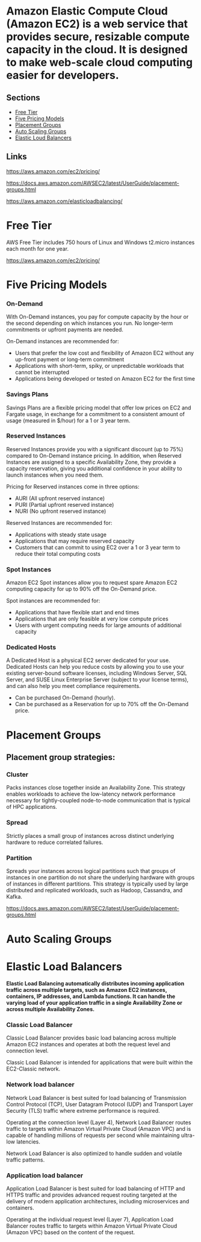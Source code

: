 # Amazon Elastic Compute Cloud (Amazon EC2) is a web service that provides secure, resizable compute capacity in the cloud. It is designed to make web-scale cloud computing easier for developers. 

## Sections
- [Free Tier](#Free-Tier)
- [Five Pricing Models](#Five-Pricing-Models)
- [Placement Groups](#Placement-Groups)
- [Auto Scaling Groups](#Auto-Scaling-Groups)
- [Elastic Loud Balancers](#Elastic-Load-Balancers)

## Links

https://aws.amazon.com/ec2/pricing/

https://docs.aws.amazon.com/AWSEC2/latest/UserGuide/placement-groups.html

https://aws.amazon.com/elasticloadbalancing/


# Free Tier
AWS Free Tier includes 750 hours of Linux and Windows t2.micro instances each month for one year. 

https://aws.amazon.com/ec2/pricing/


# Five Pricing Models

### On-Demand
With On-Demand instances, you pay for compute capacity by the hour or the second depending on which instances you run. No longer-term commitments or upfront payments are needed. 

On-Demand instances are recommended for:
* Users that prefer the low cost and flexibility of Amazon EC2 without any up-front payment or long-term commitment
* Applications with short-term, spiky, or unpredictable workloads that cannot be interrupted
* Applications being developed or tested on Amazon EC2 for the first time

### Savings Plans
Savings Plans are a flexible pricing model that offer low prices on EC2 and Fargate usage, in exchange for a commitment to a consistent amount of usage (measured in $/hour) for a 1 or 3 year term.

### Reserved Instances

Reserved Instances provide you with a significant discount (up to 75%) compared to On-Demand instance pricing. In addition, when Reserved Instances are assigned to a specific Availability Zone, they provide a capacity reservation, giving you additional confidence in your ability to launch instances when you need them.

Pricing for Reserved instances come in three options:
* AURI (All upfront reserved instance)
* PURI (Partial upfront reserved instance)
* NURI (No upfront reserved instance)

Reserved Instances are recommended for:

* Applications with steady state usage
* Applications that may require reserved capacity
* Customers that can commit to using EC2 over a 1 or 3 year term to reduce their total computing costs

### Spot Instances
Amazon EC2 Spot instances allow you to request spare Amazon EC2 computing capacity for up to 90% off the On-Demand price.

Spot instances are recommended for:
* Applications that have flexible start and end times
* Applications that are only feasible at very low compute prices
* Users with urgent computing needs for large amounts of additional capacity

### Dedicated Hosts
A Dedicated Host is a physical EC2 server dedicated for your use. Dedicated Hosts can help you reduce costs by allowing you to use your existing server-bound software licenses, including Windows Server, SQL Server, and SUSE Linux Enterprise Server (subject to your license terms), and can also help you meet compliance requirements.

* Can be purchased On-Demand (hourly).
* Can be purchased as a Reservation for up to 70% off the On-Demand price.

# Placement Groups

## Placement group strategies:
### Cluster
Packs instances close together inside an Availability Zone. This strategy enables workloads to achieve the low-latency network performance necessary for tightly-coupled node-to-node communication that is typical of HPC applications.

### Spread
Strictly places a small group of instances across distinct underlying hardware to reduce correlated failures.


### Partition
Spreads your instances across logical partitions such that groups of instances in one partition do not share the underlying hardware with groups of instances in different partitions. This strategy is typically used by large distributed and replicated workloads, such as Hadoop, Cassandra, and Kafka.

https://docs.aws.amazon.com/AWSEC2/latest/UserGuide/placement-groups.html


# Auto Scaling Groups


# Elastic Load Balancers

**Elastic Load Balancing automatically distributes incoming application traffic across multiple targets, such as Amazon EC2 instances, containers, IP addresses, and Lambda functions. It can handle the varying load of your application traffic in a single Availability Zone or across multiple Availability Zones.**

### Classic Load Balancer

Classic Load Balancer provides basic load balancing across multiple Amazon EC2 instances and operates at both the request level and connection level. 

Classic Load Balancer is intended for applications that were built within the EC2-Classic network.

### Network load balancer

Network Load Balancer is best suited for load balancing of Transmission Control Protocol (TCP), User Datagram Protocol (UDP) and Transport Layer Security (TLS) traffic where extreme performance is required.

Operating at the connection level (Layer 4), Network Load Balancer routes traffic to targets within Amazon Virtual Private Cloud (Amazon VPC) and is capable of handling millions of requests per second while maintaining ultra-low latencies. 

Network Load Balancer is also optimized to handle sudden and volatile traffic patterns.

### Application load balancer

Application Load Balancer is best suited for load balancing of HTTP and HTTPS traffic and provides advanced request routing targeted at the delivery of modern application architectures, including microservices and containers.

Operating at the individual request level (Layer 7), Application Load Balancer routes traffic to targets within Amazon Virtual Private Cloud (Amazon VPC) based on the content of the request.
